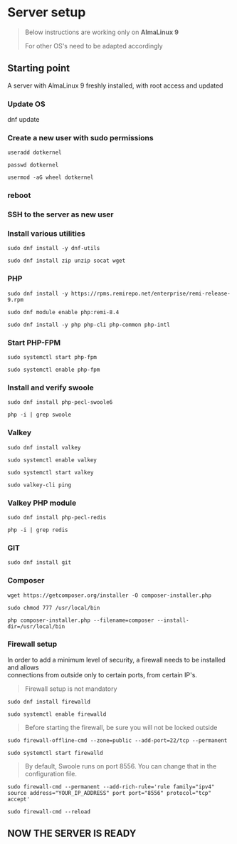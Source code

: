 # Server setup

> Below instructions are working only on **AlmaLinux 9**
>
>For other OS's need to be adapted accordingly

## Starting point

A server with AlmaLinux 9 freshly installed, with root access and updated

### Update OS

dnf update

### Create a new user with sudo permissions

`useradd dotkernel`

`passwd dotkernel`

`usermod -aG wheel dotkernel`

### reboot

### SSH to the server as new user

### Install various utilities

`sudo dnf install -y dnf-utils`

`sudo dnf install zip unzip socat wget`

### PHP

`sudo dnf install -y https://rpms.remirepo.net/enterprise/remi-release-9.rpm`

`sudo dnf module enable php:remi-8.4`

`sudo dnf install -y php php-cli php-common php-intl`

### Start PHP-FPM

`sudo systemctl start php-fpm`

`sudo systemctl enable php-fpm`

### Install and verify swoole

`sudo dnf install php-pecl-swoole6`

`php -i | grep swoole`

### Valkey

`sudo dnf install valkey`

`sudo systemctl enable valkey`

`sudo systemctl start valkey`

`sudo valkey-cli ping`

### Valkey PHP module

`sudo dnf install php-pecl-redis`

`php -i | grep redis`

### GIT

`sudo dnf install git`

### Composer

`wget https://getcomposer.org/installer -O composer-installer.php`

`sudo chmod 777 /usr/local/bin`

`php composer-installer.php --filename=composer --install-dir=/usr/local/bin`

### Firewall setup

In order to add a minimum level of security, a firewall needs to be installed and allows  
connections from outside only to certain ports, from certain IP's.

> Firewall setup is not mandatory

`sudo dnf install firewalld`

`sudo systemctl enable firewalld`

> Before starting the firewall, be sure you will not be locked outside

`sudo firewall-offline-cmd --zone=public --add-port=22/tcp --permanent`

`sudo systemctl start firewalld`

> By default, Swoole runs on port 8556. You can change that in the configuration file.

`sudo firewall-cmd --permanent --add-rich-rule='rule family="ipv4" source address="YOUR_IP_ADDRESS" port port="8556" protocol="tcp" accept'`

`sudo firewall-cmd --reload`

## NOW THE SERVER IS READY
